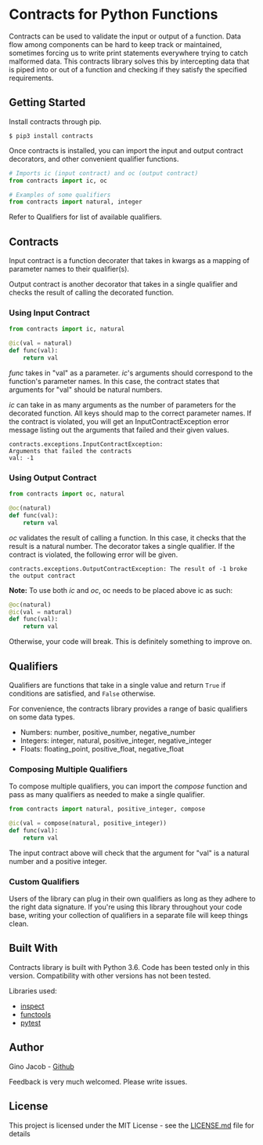 # **Contracts for Python Functions**

Contracts can be used to validate the input or output of a function. Data flow among components can be hard to keep track or maintained, sometimes forcing us to write print statements everywhere trying to catch malformed data. This contracts library solves this by intercepting data that is piped into or out of a function and checking if they satisfy the specified requirements.


## **Getting Started**

Install contracts through pip.

```console
$ pip3 install contracts
```

Once contracts is installed, you can import the input and output contract decorators, and other convenient qualifier functions.

```py
# Imports ic (input contract) and oc (output contract) 
from contracts import ic, oc

# Examples of some qualifiers
from contracts import natural, integer
```

Refer to  Qualifiers for list of available qualifiers.


## **Contracts**
Input contract is a function decorater that takes in kwargs as a mapping of parameter names to their qualifier(s).

Output contract is another decorator that takes in a single qualifier and checks the result of calling the decorated function.

### **Using Input Contract**
```py
from contracts import ic, natural

@ic(val = natural)
def func(val):
    return val
```
*func* takes in "val" as a parameter. *ic*'s arguments should correspond to the function's parameter names. In this case, the contract states that arguments for "val" should be natural numbers.

*ic* can take in as many arguments as the number of parameters for the decorated function. All keys should map to the correct parameter names. If the contract is violated, you will get an InputContractException error message listing out the arguments that failed and their given values.

```
contracts.exceptions.InputContractException:
Arguments that failed the contracts
val: -1
```

### **Using Output Contract**
```py
from contracts import oc, natural

@oc(natural)
def func(val):
    return val
```
*oc* validates the result of calling a function. In this case, it checks that the result is a natural number. The decorator takes a single qualifier. If the contract is violated, the following error will be given.
```
contracts.exceptions.OutputContractException: The result of -1 broke the output contract
```

**Note:** To use both *ic* and *oc*, oc needs to be placed above ic as such:

```py
@oc(natural)
@ic(val = natural)
def func(val):
    return val
```

Otherwise, your code will break. This is definitely something to improve on.


## **Qualifiers**
Qualifiers are functions that take in a single value and return `True` if conditions are satisfied, and `False` otherwise.

For convenience, the contracts library provides a range of basic qualifiers on some data types.

* Numbers: number, positive_number, negative_number
* Integers: integer, natural, positive_integer, negative_integer
* Floats: floating_point, positive_float, negative_float

### **Composing Multiple Qualifiers**

To compose multiple qualifiers, you can import the *compose* function and pass as many qualifiers as needed to make a single qualifier.

```py
from contracts import natural, positive_integer, compose

@ic(val = compose(natural, positive_integer))
def func(val):
    return val
```

The input contract above will check that the argument for "val" is a natural number and a positive integer.

### **Custom Qualifiers**
Users of the library can plug in their own qualifiers as long as they adhere to the right data signature. If you're using this library throughout your code base, writing your collection of qualifiers in a separate file will keep things clean.


## **Built With**
Contracts library is built with Python 3.6. Code has been tested only in this version. Compatibility with other versions has not been tested.

Libraries used:
* [inspect](https://docs.python.org/3.6/library/inspect.html)
* [functools](https://docs.python.org/3.6/library/functools.html)
* [pytest](https://docs.pytest.org/en/latest/)


## Author
Gino Jacob - [Github](https://github.com/gvjacob)

Feedback is very much welcomed. Please write issues.


## License

This project is licensed under the MIT License - see the [LICENSE.md](LICENSE.md) file for details

